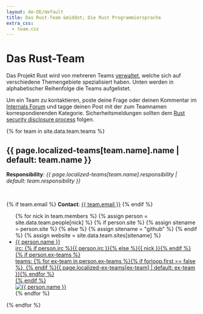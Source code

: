 ```yaml
---
layout: de-DE/default
title: Das Rust-Team &middot; Die Rust Programmiersprache
extra_css:
  - team.css
---
```


# Das Rust-Team

Das Projekt Rust wird von mehreren Teams [verwaltet](https://github.com/rust-lang/rfcs/blob/master/text/1068-rust-governance.md), welche sich auf verschiedene Themengebiete spezialisiert haben.
Unten werden in alphabetischer Reihenfolge die Teams aufgelistet.

Um ein Team zu kontaktieren, poste deine Frage oder deinen Kommentar im [Internals
Forum](https://internals.rust-lang.org/) und tagge deinen Post mit der zum Teamnamen korrespondierenden Kategorie.
Sicherheitsmeldungen sollten dem [Rust security disclosure process](security.html) folgen.

{% for team in site.data.team.teams %}
<section id="{{ team.name | replace:' ','-' }}">
<h2> {{ page.localized-teams[team.name].name | default: team.name }} </h2>

<strong>Responsibility</strong>: <em>{{ page.localized-teams[team.name].responsibility | default: team.responsibility }}</em>

<br />

{% if team.email %}
  <strong>Contact</strong>:
  <a href="mailto:{{ team.email | uri_escape }}">{{ team.email }}</a>
{% endif %}

<ul class="headshots">
{% for nick in team.members %}
  {% assign person = site.data.team.people[nick] %}
  {% if person.site %}
    {% assign sitename = person.site %}
  {% else %}
    {% assign sitename = "github" %}
  {% endif %}
  {% assign website = site.data.team.sites[sitename] %}
  <li class="person {% if team.lead and team.lead == nick %}lead{% endif %}">
  <a href="{{ website.url | replace:'%nick',nick }}">
    <div class="name">{{ person.name }}</div>
    <div class="details">
      <div>irc: {% if person.irc %}{{ person.irc }}{% else %}{{ nick }}{% endif %}</div>
      {% if person.ex-teams %}
      <div>teams: {% for ex-team in person.ex-teams %}{% if forloop.first == false %}, {% endif %}{{ page.localized-ex-teams[ex-team] | default: ex-team }}{% endfor %}</div>
      {% endif %}
    </div>
    <img class="headshot" src="{{ website.avatar | replace:'%nick',nick }}" alt="{{ person.name }}">
  </a>
</li>
{% endfor %}
</ul>
</section>
{% endfor %}
